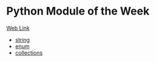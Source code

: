 # Python Module of the Week  
[Web Link](https://pymotw.com/3/)

* [string](https://pymotw.com/3/string/index.html)
* [enum]()
* [collections]()
